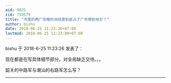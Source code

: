 ```yaml
---
aid: 9025
zid: 759579
title: "书里的两广攻略时间线里到底占了广东哪些地方？"
author: bishu
date: 2018-06-25 11:23:26+07:00
lastmod: 2018-06-25 11:23:00+07:00
---
```


bishu 于 2018-6-25 11:23:26 发表了：

现在都是在写具体细节部分，对全局缺乏交待。。。

韶关的中路军与潮汕的右路军怎么写？

---
